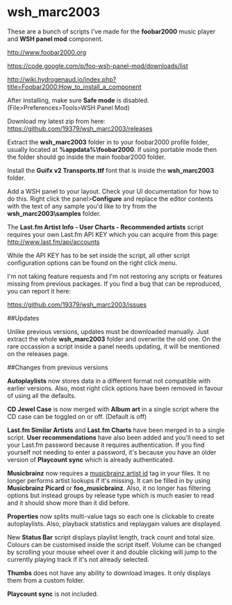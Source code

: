 # wsh_marc2003

These are a bunch of scripts I've made for the **foobar2000** music player and **WSH panel mod** component. 

http://www.foobar2000.org

https://code.google.com/p/foo-wsh-panel-mod/downloads/list

http://wiki.hydrogenaud.io/index.php?title=Foobar2000:How_to_install_a_component

After installing, make sure **Safe mode** is disabled. (File>Preferences>Tools>WSH Panel Mod)

Download my latest zip from here: https://github.com/19379/wsh_marc2003/releases

Extract the **wsh_marc2003** folder in to your foobar2000 profile folder, 
usually located at **%appdata%\foobar2000**. If using portable mode then the folder should go inside the main
foobar2000 folder.

Install the **Guifx v2 Transports.ttf** font that is inside the **wsh_marc2003** folder.

Add a WSH panel to your layout. Check your UI documentation for how to do this. Right click the panel>**Configure**
and replace the editor contents with the text of any sample you'd like to try from the **wsh_marc2003\samples** folder.

The **Last.fm Artist Info - User Charts - Recommended artists** script requires your own Last.fm API KEY which
you can acquire from this page: http://www.last.fm/api/accounts 

While the API KEY has to be set inside the script, all other script configuration options can be found
on the right click menu.

I'm not taking feature requests and I'm not restoring any scripts or features missing from previous packages. If you
find a bug that can be reproduced, you can report it here:

https://github.com/19379/wsh_marc2003/issues

##Updates

Unlike previous versions, updates must be downloaded manually. Just extract the whole **wsh_marc2003** folder and overwrite the old one. On the rare occassion a script inside a panel needs updating, it will be mentioned on the releases page.

##Changes from previous versions

**Autoplaylists** now stores data in a different format not compatible with earlier versions. Also, most right click options have been removed in favour of using all the defaults.

**CD Jewel Case** is now merged with **Album art** in a single script where the CD case can be toggled on or off. (Default is off)

**Last.fm Similar Artists** and **Last.fm Charts** have been merged in to a single script. **User recommendations** have also been added and you'll need to set your Last.fm password because it requires authentication. If you find yourself not needing to enter a password, it's because you have an older version of **Playcount sync** which is already authenticated.

**Musicbrainz** now requires a [musicbrainz artist id](https://musicbrainz.org/doc/MusicBrainz_Identifier) tag in your files. It no longer performs artist lookups if it's missing. It can be filled in by using **Musicbrainz Picard** or **foo_musicbrainz**. Also, it no longer has filtering options but instead groups by release type which is much easier to read and it should show more than it did before.

**Properties** now splits multi-value tags so each one is clickable to create autoplaylists. Also, playback statistics and replaygain values are displayed.

New **Status Bar** script displays playlist length, track count and total size. Colours can be customised inside the script itself. Volume can be changed by scrolling your mouse wheel over it and double clicking will jump to the currently playing track if it's not already selected.

**Thumbs** does not have any ability to download images. It only displays them from a custom folder.

**Playcount sync** is not included.
